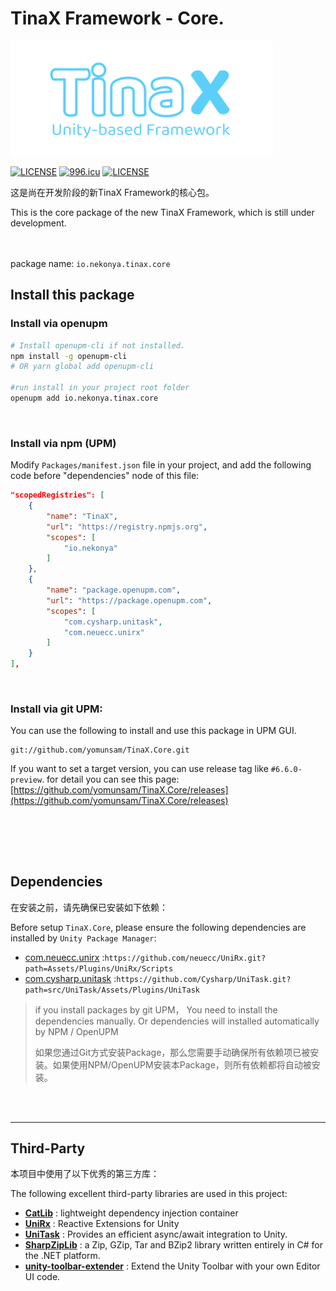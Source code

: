 # TinaX Framework - Core.

<img src="readme_res/logo.png" width = "420" height = "187" alt="logo" align=center />

[![LICENSE](https://img.shields.io/badge/license-NPL%20(The%20996%20Prohibited%20License)-blue.svg)](https://github.com/996icu/996.ICU/blob/master/LICENSE)
<a href="https://996.icu"><img src="https://img.shields.io/badge/link-996.icu-red.svg" alt="996.icu"></a>
[![LICENSE](https://camo.githubusercontent.com/3867ce531c10be1c59fae9642d8feca417d39b58/68747470733a2f2f696d672e736869656c64732e696f2f6769746875622f6c6963656e73652f636f6f6b6965592f596561726e696e672e737667)](https://github.com/yomunsam/TinaX/blob/master/LICENSE)

这是尚在开发阶段的新TinaX Framework的核心包。

This is the core package of the new TinaX Framework, which is still under development.
<br><br><br>

package name: `io.nekonya.tinax.core`

## Install this package

### Install via openupm

``` bash
# Install openupm-cli if not installed.
npm install -g openupm-cli
# OR yarn global add openupm-cli

#run install in your project root folder
openupm add io.nekonya.tinax.core
```

<br>

### Install via npm (UPM)

Modify `Packages/manifest.json` file in your project, and add the following code before "dependencies" node of this file:

``` json
"scopedRegistries": [
    {
        "name": "TinaX",
        "url": "https://registry.npmjs.org",
        "scopes": [
            "io.nekonya"
        ]
    },
    {
        "name": "package.openupm.com",
        "url": "https://package.openupm.com",
        "scopes": [
            "com.cysharp.unitask",
            "com.neuecc.unirx"
        ]
    }
],
```

<br>

### Install via git UPM:

You can use the following to install and use this package in UPM GUI.  

```
git://github.com/yomunsam/TinaX.Core.git
```

If you want to set a target version, you can use release tag like `#6.6.0-preview`. for detail you can see this page: [https://github.com/yomunsam/TinaX.Core/releases](https://github.com/yomunsam/TinaX.Core/releases)



<br><br>
------

## Dependencies

在安装之前，请先确保已安装如下依赖：

Before setup `TinaX.Core`, please ensure the following dependencies are installed by `Unity Package Manager`:

- [com.neuecc.unirx](https://github.com/neuecc/UniRx#upm-package) :`https://github.com/neuecc/UniRx.git?path=Assets/Plugins/UniRx/Scripts`
- [com.cysharp.unitask](https://github.com/Cysharp/UniTask#install-via-git-url) :`https://github.com/Cysharp/UniTask.git?path=src/UniTask/Assets/Plugins/UniTask`

> if you install packages by git UPM， You need to install the dependencies manually. Or dependencies will installed automatically by NPM / OpenUPM
>
> 如果您通过Git方式安装Package，那么您需要手动确保所有依赖项已被安装。如果使用NPM/OpenUPM安装本Package，则所有依赖都将自动被安装。 

<br><br>

------

## Third-Party

本项目中使用了以下优秀的第三方库：

The following excellent third-party libraries are used in this project:

- **[CatLib](https://catlib.io/)** : lightweight dependency injection container
- **[UniRx](https://github.com/neuecc/UniRx)** : Reactive Extensions for Unity
- **[UniTask](https://github.com/Cysharp/UniTask)** : Provides an efficient async/await integration to Unity.
- **[SharpZipLib](https://github.com/icsharpcode/SharpZipLib)** : a Zip, GZip, Tar and BZip2 library written entirely in C# for the .NET platform. 
- **[unity-toolbar-extender](https://github.com/marijnz/unity-toolbar-extender)** : Extend the Unity Toolbar with your own Editor UI code.
